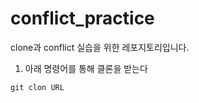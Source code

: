 # conflict_practice
clone과 conflict 실습을 위한 레포지토리입니다.

1. 아래 명령어를 통해 클론을 받는다
```baxh
git clon URL
```
